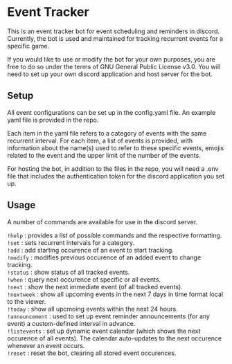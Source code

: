 # Event Tracker

This is an event tracker bot for event scheduling and reminders in discord. Currently, the bot is used and maintained for tracking recurrent events for a specific game. 

If you would like to use or modify the bot for your own purposes, you are free to do so under the terms of GNU General Public License v3.0. You will need to set up your own discord application and host server for the bot.

## Setup
All event configurations can be set up in the config.yaml file. An example yaml file is provided in the repo. 

Each item in the yaml file refers to a category of events with the same recurrent interval. For each item, a list of events is provided, with information about the name(s) used to refer to these specific events, emojis related to the event and the upper limit of the number of the events. 

For hosting the bot, in addition to the files in the repo, you will need a .env file that includes the authentication token for the discord application you set up. 

## Usage
A number of commands are available for use in the discord server. 

```!help``` : provides a list of possible commands and the respective formatting. \
```!set``` : sets recurrent intervals for a category. \
```!add``` : add starting occurence of an event to start tracking. \
```!modify``` : modifies previous occurence of an added event to change tracking. \
 ```!status``` : show status of all tracked events. \
 ```!when``` : query next occurence of specific or all events. \
 ```!next``` : show the next immediate event (of all tracked events). \
 ```!nextweek``` : show all upcoming events in the next 7 days in time format local to the viewer. \
 ```!today``` : show all upcmoing events within the next 24 hours. \
 ```!announcement``` : used to set up event reminder announcements (for any event) a custom-defined interval in advance. \
 ```!listevents``` :  set up dynamic event calendar (which shows the next occurence of all events). The calendar auto-updates to the next occurence whenever an event occurs. \
 ```!reset``` : reset the bot, clearing all stored event occurences.




